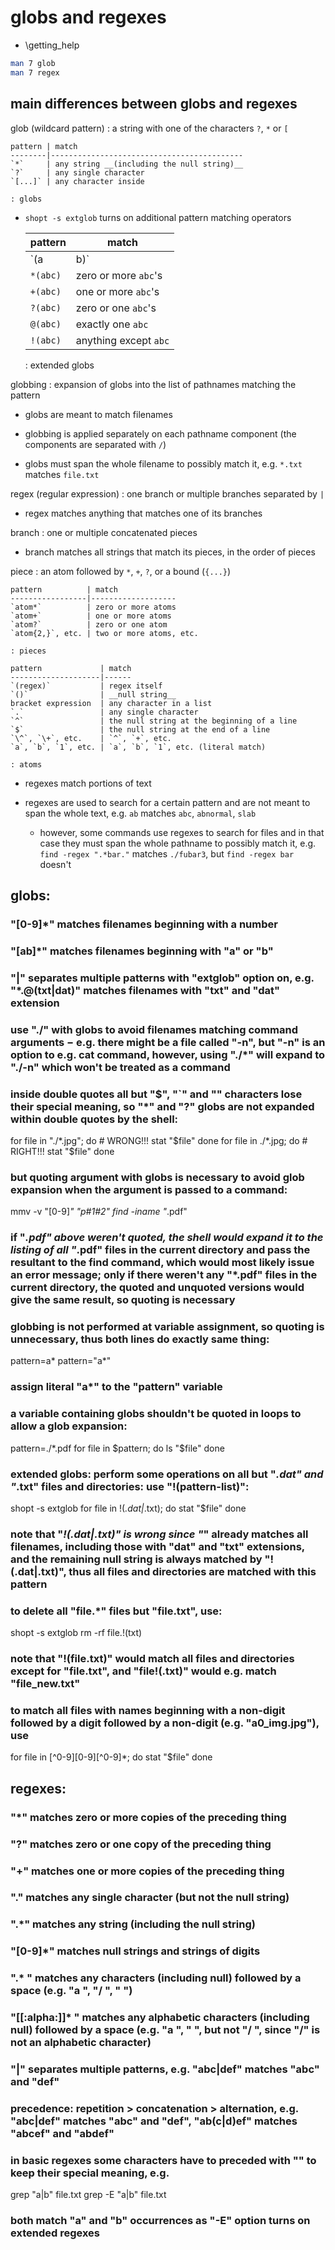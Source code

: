 
# globs and regexes

+ \getting_help

```bash
man 7 glob
man 7 regex
```

## main differences between globs and regexes

glob (wildcard pattern)
: a string with one of the characters `?`, `*` or `[`

	pattern | match
	--------|-------------------------------------------
	`*`     | any string __(including the null string)__
	`?`     | any single character
	`[...]` | any character inside

	: globs

+ `shopt -s extglob` turns on additional pattern matching operators

	pattern  | match
	---------|---------------------
	`(a|b)`  | a or b
	`*(abc)` | zero or more `abc`'s
	`+(abc)` | one or more `abc`'s
	`?(abc)` | zero or one `abc`'s
	`@(abc)` | exactly one `abc`
	`!(abc)` | anything except `abc`

	: extended globs

globbing
: expansion of globs into the list of pathnames matching the pattern

+ globs are meant to match filenames

+ globbing is applied separately on each pathname component (the components are separated with `/`)

+ globs must span the whole filename to possibly match it, e.g. `*.txt` matches `file.txt`

regex (regular expression)
: one branch or multiple branches separated by `|`

+ regex matches anything that matches one of its branches

branch
: one or multiple concatenated pieces

+ branch matches all strings that match its pieces, in the order of pieces

piece
: an atom followed by `*`, `+`, `?`, or a bound (`{...}`)

	pattern          | match
	-----------------|-------------------
	`atom*`          | zero or more atoms
	`atom+`          | one or more atoms
	`atom?`          | zero or one atom
	`atom{2,}`, etc. | two or more atoms, etc.

	: pieces

	pattern             | match
	--------------------|------
	`(regex)`           | regex itself
	`()`                | __null string__
	bracket expression  | any character in a list
	`.`                 | any single character
	`^`                 | the null string at the beginning of a line
	`$`                 | the null string at the end of a line
	`\^`, `\+`, etc.    | `^`, `+`, etc.
	`a`, `b`, `1`, etc. | `a`, `b`, `1`, etc. (literal match)

	: atoms

+ regexes match portions of text

+ regexes are used to search for a certain pattern and are not meant to span the whole text, e.g. `ab` matches `abc`, `abnormal`, `slab`

	+ however, some commands use regexes to search for files and in that case they must span the whole pathname to possibly match it, e.g. `find -regex ".*bar."` matches `./fubar3`, but `find -regex bar` doesn't

## globs:
### "[0-9]*" matches filenames beginning with a number
### "[ab]*" matches filenames beginning with "a" or "b"
### "|" separates multiple patterns with "extglob" option on, e.g. "*.@(txt|dat)" matches filenames with "txt" and "dat" extension
### use "./" with globs to avoid filenames matching command arguments − e.g. there might be a file called "-n", but "-n" is an option to e.g. cat command, however, using "./*" will expand to "./-n" which won't be treated as a command
### inside double quotes all but "$", "`" and "\" characters lose their special meaning, so "*" and "?" globs are not expanded within double quotes by the shell:
for file in "./*.jpg"; do # WRONG!!!
stat "$file"
done
for file in ./*.jpg; do # RIGHT!!!
stat "$file"
done
### but quoting argument with globs is necessary to avoid glob expansion when the argument is passed to a command:
mmv -v "[0-9]*" "p#1#2"
find -iname "*.pdf"
### if "*.pdf" above weren't quoted, the shell would expand it to the listing of all "*.pdf" files in the current directory and pass the resultant to the find command, which would most likely issue an error message; only if there weren't any "*.pdf" files in the current directory, the quoted and unquoted versions would give the same result, so quoting is necessary
### globbing is not performed at variable assignment, so quoting is unnecessary, thus both lines do exactly same thing:
pattern=a*
pattern="a*"
### assign literal "a*" to the "pattern" variable
### a variable containing globs shouldn't be quoted in loops to allow a glob expansion:
pattern=./*.pdf
for file in $pattern; do
	ls "$file"
done
### extended globs: perform some operations on all but "*.dat" and "*.txt" files and directories: use "!(pattern-list)":
shopt -s extglob
for file in !(*.dat|*.txt); do
	stat "$file"
done
### note that "*!(.dat|.txt)" is wrong since "*" already matches all filenames, including those with "dat" and "txt" extensions, and the remaining null string is always matched by "!(.dat|.txt)", thus all files and directories are matched with this pattern
### to delete all "file.*" files but "file.txt", use:
shopt -s extglob
rm -rf file.!(txt)
### note that "!(file.txt)" would match all files and directories except for "file.txt", and "file!(.txt)" would e.g. match "file_new.txt"
### to match all files with names beginning with a non-digit followed by a digit followed by a non-digit (e.g. "a0_img.jpg"), use
for file in [^0-9][0-9][^0-9]*; do
	stat "$file"
done

## regexes:
### "*" matches zero or more copies of the preceding thing
### "?" matches zero or one copy of the preceding thing
### "+" matches one or more copies of the preceding thing
### "." matches any single character (but not the null string)
### ".*" matches any string (including the null string)
### "[0-9]*" matches null strings and strings of digits
### ".* " matches any characters (including null) followed by a space (e.g. "a ", "/ ", " ")
### "[[:alpha:]]* " matches any alphabetic characters (including null) followed by a space (e.g. "a ", " ", but not "/ ", since "/" is not an alphabetic character)
### "|" separates multiple patterns, e.g. "abc|def" matches "abc" and "def"
### precedence: repetition > concatenation > alternation, e.g. "abc|def" matches "abc" and "def", "ab(c|d)ef" matches "abcef" and "abdef"
### in basic regexes some characters have to preceded with "\" to keep their special meaning, e.g.
grep "a\|b" file.txt
grep -E "a|b" file.txt
### both match "a" and "b" occurrences as "-E" option turns on extended regexes
